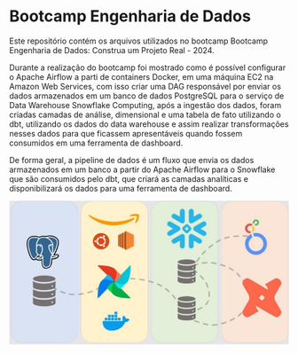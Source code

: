 # Bootcamp Engenharia de Dados

Este repositório contém os arquivos utilizados no bootcamp Bootcamp Engenharia de Dados: Construa um Projeto Real - 2024.

Durante a realização do bootcamp foi mostrado como é possível configurar o Apache Airflow a parti de containers Docker, em uma máquina EC2 na Amazon Web Services, com isso criar uma DAG responsável por enviar os dados armazenados em um banco de dados PostgreSQL para o serviço de Data Warehouse Snowflake Computing, após a ingestão dos dados, foram criadas camadas de análise, dimensional e uma tabela de fato utilizando o dbt, utilizando os dados do data warehouse e assim realizar transformações nesses dados para que ficassem apresentáveis quando fossem consumidos em uma ferramenta de dashboard.

De forma geral, a pipeline de dados é um fluxo que envia os dados armazenados em um banco a partir do Apache Airflow para o Snowflake que são consumidos pelo dbt, que criará as camadas analíticas e disponibilizará os dados para uma ferramenta de dashboard.

![](img/pipeline.jpeg)